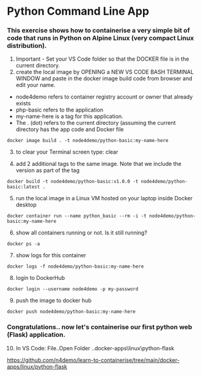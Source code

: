# Python Command Line App
### This exercise shows how to containerise a very simple bit of code that runs in Python on Alpine Linux (very compact Linux distribution). 

1. Important - Set your VS Code folder so that the DOCKER file is in the current directory.
2. create the local image by OPENING a NEW VS CODE BASH TERMINAL WINDOW and paste in the docker image build code from browser and edit your name. 

- node4demo refers to container registry account or owner that already exists
- php-basic refers to the application 
- my-name-here is a tag for this application. 
- The . (dot) refers to the current directory (assuming the current directory has the app code and Docker file

```
docker image build . -t node4demo/python-basic:my-name-here
```

3. to clear your Terminal screen type:  clear 

4. add 2 additional tags to the same image. Note that we include the version as part of the tag

```
docker build -t node4demo/python-basic:v1.0.0 -t node4demo/python-basic:latest .
```

5. run the local image in a Linux VM hosted on your laptop inside Docker desktop

```
docker container run --name python_basic --rm -i -t node4demo/python-basic:my-name-here
```

6. show all containers running or not. Is it still running?

```
docker ps -a
```

7. show logs for this container

```
docker logs -f node4demo/python-basic:my-name-here
```

8. login to DockerHub

```
docker login --username node4demo -p my-password
```

9. push the image to docker hub

```
docker push node4demo/python-basic:my-name-here
```

### Congratulations.. now let's containerise our first python web (Flask) application.

10. In VS Code: File..Open Folder ..docker-apps\linux\python-flask

https://github.com/n4demo/learn-to-containerise/tree/main/docker-apps/linux/python-flask



